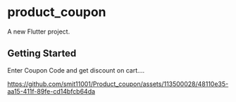 # product_coupon

A new Flutter project.

## Getting Started

Enter Coupon Code and get discount on cart....

https://github.com/smit11001/Product_coupon/assets/113500028/48110e35-aa15-411f-89fe-cd14bfcb64da

